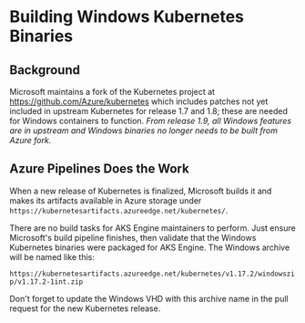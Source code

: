 # Building Windows Kubernetes Binaries

## Background

Microsoft maintains a fork of the Kubernetes project at https://github.com/Azure/kubernetes which includes patches not yet included in upstream Kubernetes for release 1.7 and 1.8; these are needed for Windows containers to function. *From release 1.9, all Windows features are in upstream and Windows binaries no longer needs to be built from Azure fork.*

## Azure Pipelines Does the Work

When a new release of Kubernetes is finalized, Microsoft builds it and makes its artifacts available in Azure storage under `https://kubernetesartifacts.azureedge.net/kubernetes/`.

There are no build tasks for AKS Engine maintainers to perform. Just ensure Microsoft's build pipeline finishes, then validate that the Windows Kubernetes binaries were packaged for AKS Engine. The Windows archive will be named like this:

`https://kubernetesartifacts.azureedge.net/kubernetes/v1.17.2/windowszip/v1.17.2-1int.zip`

Don't forget to update the Windows VHD with this archive name in the pull request for the new Kubernetes release.
